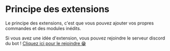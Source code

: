 # Principe des extensions
Le principe des extensions, c'est que vous pouvez ajouter vos propres commandes et des modules inédits.

Si vous avez une idée d'extension, vous pouvez rejoindre le serveur discord du bot ! <a href="https://discord.gg/B693T5gz6J/">Cliquez ici pour le rejoindre 😁</a>
